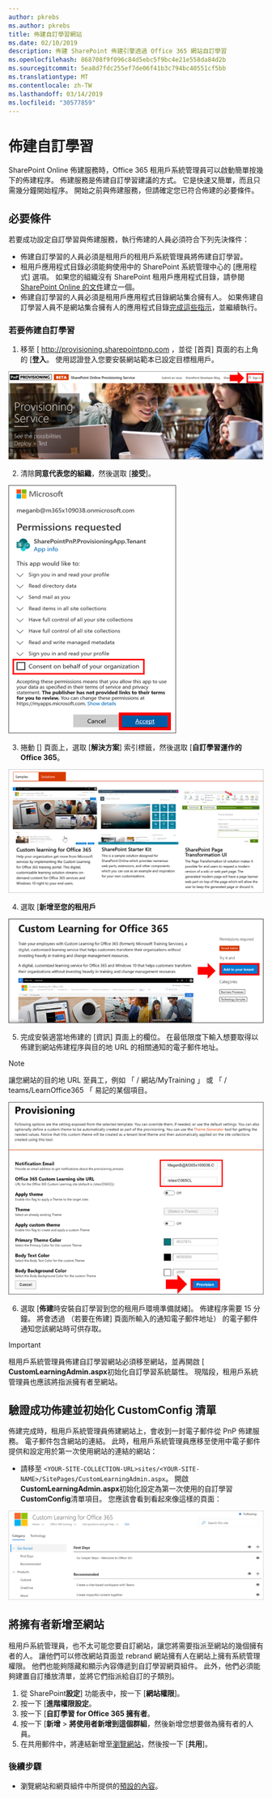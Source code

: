 ```yaml
---
author: pkrebs
ms.author: pkrebs
title: 佈建自訂學習網站
ms.date: 02/10/2019
description: 佈建 SharePoint 佈建引擎透過 Office 365 網站自訂學習
ms.openlocfilehash: 868708f9f096c84d5ebc5f9bc4e21e558da84d2b
ms.sourcegitcommit: 5ea8d7fdc255ef7de06f41b3c794bc40551cf5bb
ms.translationtype: MT
ms.contentlocale: zh-TW
ms.lasthandoff: 03/14/2019
ms.locfileid: "30577859"
---
```

# <a name="provision-custom-learning"></a>佈建自訂學習 

SharePoint Online 佈建服務時，Office 365 租用戶系統管理員可以啟動簡單按幾下的佈建程序。 佈建服務是佈建自訂學習建議的方式。 它是快速又簡單，而且只需幾分鐘開始程序。 開始之前與佈建服務，但請確定您已符合佈建的必要條件。

## <a name="prerequisites"></a>必要條件
 
若要成功設定自訂學習與佈建服務，執行佈建的人員必須符合下列先決條件： 
 
- 佈建自訂學習的人員必須是租用戶的租用戶系統管理員將佈建自訂學習。  
- 租用戶應用程式目錄必須能夠使用中的 SharePoint 系統管理中心的 [應用程式] 選項。 如果您的組織沒有 SharePoint 租用戶應用程式目錄，請參閱[SharePoint Online 的文件](https://docs.microsoft.com/en-us/sharepoint/use-app-catalog)建立一個。  
- 佈建自訂學習的人員必須是租用戶應用程式目錄網站集合擁有人。 如果佈建自訂學習人員不是網站集合擁有人的應用程式目錄[完成這些指示](addappadmin.md)，並繼續執行。 

### <a name="to-provision-custom-learning"></a>若要佈建自訂學習

1. 移至 [ http://provisioning.sharepointpnp.com ，並從 [首頁] 頁面的右上角的 [**登入**。  使用認證登入您要安裝網站範本已設定目標租用戶。

![pnphome.png](media/inst_signin.png)

2. 清除**同意代表您的組織**，然後選取 [**接受**]。

![在](media/inst_perms.png)

3. 捲動 [] 頁面上，選取 [**解決方案**] 索引標籤，然後選取 [**自訂學習運作的 Office 365**。 

![在](media/inst_select.png)

4. 選取 [**新增至您的租用戶**

![inst_select.png](media/inst_add.png)

5. 完成安裝適當地佈建的 [資訊] 頁面上的欄位。 在最低限度下輸入想要取得以佈建到網站佈建程序與目的地 URL 的相關通知的電子郵件地址。  
> [!NOTE]
> 讓您網站的目的地 URL 至員工，例如 「 / 網站/MyTraining 」 或 「 / teams/LearnOffice365 「 易記的某個項目。

![inst_options.png](media/inst_options.png)

6. 選取 [**佈建**時安裝自訂學習到您的租用戶環境準備就緒]。  佈建程序需要 15 分鐘。 將會透過 （若要在佈建] 頁面所輸入的通知電子郵件地址） 的電子郵件通知您該網站時可供存取。 

> [!IMPORTANT]
> 租用戶系統管理員佈建自訂學習網站必須移至網站，並再開啟 [ **CustomLearningAdmin.aspx**初始化自訂學習系統屬性。 現階段，租用戶系統管理員也應該將指派擁有者至網站。 

## <a name="validate-provisioning-success-and-initialize-the-customconfig-list"></a>驗證成功佈建並初始化 CustomConfig 清單

佈建完成時，租用戶系統管理員佈建網站上，會收到一封電子郵件從 PnP 佈建服務。 電子郵件包含網站的連結。 此時，租用戶系統管理員應移至使用中電子郵件提供和設定用於第一次使用網站的連結的網站：

- 請移至 `<YOUR-SITE-COLLECTION-URL>sites/<YOUR-SITE-NAME>/SitePages/CustomLearningAdmin.aspx`。 開啟**CustomLearningAdmin.aspx**初始化設定為第一次使用的自訂學習**CustomConfig**清單項目。 您應該會看到看起來像這樣的頁面：

![cg adminapppage.png](media/cg-adminapppage.png)

## <a name="add-owners-to-site"></a>將擁有者新增至網站
租用戶系統管理員，也不太可能您要自訂網站，讓您將需要指派至網站的幾個擁有者的人。 讓他們可以修改網站頁面並 rebrand 網站擁有人在網站上擁有系統管理權限。 他們也能夠隱藏和顯示內容傳遞到自訂學習網頁組件。 此外，他們必須能夠建置自訂播放清單，並將它們指派給自訂的子類別。  

1. 從 SharePoint**設定**] 功能表中，按一下 [**網站權限**]。
2. 按一下 [**進階權限設定**。
3. 按一下 [**自訂學習 for Office 365 擁有者**。
4. 按一下 [**新增** > **將使用者新增到這個群組**，然後新增您想要做為擁有者的人員。 
5. 在共用郵件中，將連結新增至[瀏覽網站](custom_exploresite.md)，然後按一下 [**共用**]。

### <a name="next-steps"></a>後續步驟
- 瀏覽網站和網頁組件中所提供的[預設的內容](custom_exploresite.md)。
